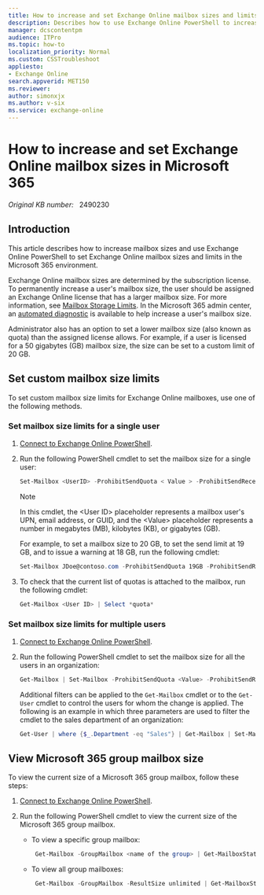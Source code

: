 ```yaml
---
title: How to increase and set Exchange Online mailbox sizes and limits in Microsoft 365
description: Describes how to use Exchange Online PowerShell to increase and set mailbox sizes and limits in the Microsoft 365 environment.
manager: dcscontentpm
audience: ITPro
ms.topic: how-to
localization_priority: Normal
ms.custom: CSSTroubleshoot
appliesto: 
- Exchange Online
search.appverid: MET150
ms.reviewer: 
author: simonxjx
ms.author: v-six
ms.service: exchange-online
---
```


# How to increase and set Exchange Online mailbox sizes in Microsoft 365

_Original KB number:_ &nbsp; 2490230

## Introduction

This article describes how to increase mailbox sizes and use Exchange Online PowerShell to set Exchange Online mailbox sizes and limits in the Microsoft 365 environment.

Exchange Online mailbox sizes are determined by the subscription license. To permanently increase a user's mailbox size, the user should be assigned an Exchange Online license that has a larger mailbox size. For more information, see [Mailbox Storage Limits](/office365/servicedescriptions/exchange-online-service-description/exchange-online-limits#mailbox-storage-limits). In the Microsoft 365 admin center, an [automated diagnostic](https://aka.ms/PillarMailboxSize) is available to help increase a user's mailbox size.

Administrator also has an option to set a lower mailbox size (also known as quota) than the assigned license allows. For example, if a user is licensed for a 50 gigabytes (GB) mailbox size, the size can be set to a custom limit of 20 GB.

## Set custom mailbox size limits

To set custom mailbox size limits for Exchange Online mailboxes, use one of the following methods.

### Set mailbox size limits for a single user

1. [Connect to Exchange Online PowerShell](/powershell/exchange/connect-to-exchange-online-powershell).
2. Run the following PowerShell cmdlet to set the mailbox size for a single user:  

    ```powershell
    Set-Mailbox <UserID> -ProhibitSendQuota < Value > -ProhibitSendReceiveQuota < Value > -IssueWarningQuota <Value>
    ```

    > [!NOTE]
    > In this cmdlet, the \<User ID\> placeholder represents a mailbox user's UPN, email address, or GUID, and the \<Value\> placeholder represents a number in megabytes (MB), kilobytes (KB), or gigabytes (GB).

    For example, to set a mailbox size to 20 GB, to set the send limit at 19 GB, and to issue a warning at 18 GB, run the following cmdlet:

    ```powershell
    Set-Mailbox JDoe@contoso.com -ProhibitSendQuota 19GB -ProhibitSendReceiveQuota 20GB -IssueWarningQuota 18GB
    ```

3. To check that the current list of quotas is attached to the mailbox, run the following cmdlet:

    ```powershell
    Get-Mailbox <User ID> | Select *quota*
    ```

### Set mailbox size limits for multiple users

1. [Connect to Exchange Online PowerShell](/powershell/exchange/connect-to-exchange-online-powershell).
2. Run the following PowerShell cmdlet to set the mailbox size for all the users in an organization:  

    ```powershell
    Get-Mailbox | Set-Mailbox -ProhibitSendQuota <Value> -ProhibitSendReceiveQuota <Value> -IssueWarningQuota <Value>
    ```

    Additional filters can be applied to the `Get-Mailbox` cmdlet or to the `Get-User` cmdlet to control the users for whom the change is applied. The following is an example in which three parameters are used to filter the cmdlet to the sales department of an organization:

    ```powershell
    Get-User | where {$_.Department -eq "Sales"} | Get-Mailbox | Set-Mailbox -ProhibitSendQuota <Value> -ProhibitSendReceiveQuota <Value> -IssueWarningQuota <Value>
    ```

## View Microsoft 365 group mailbox size

To view the current size of a Microsoft 365 group mailbox, follow these steps:

1. [Connect to Exchange Online PowerShell](/powershell/exchange/connect-to-exchange-online-powershell).
2. Run the following PowerShell cmdlet to view the current size of the Microsoft 365 group mailbox.

    - To view a specific group mailbox:

        ```powershell
         Get-Mailbox -GroupMailbox <name of the group> | Get-MailboxStatistics | fl TotalDeletedItemSize,TotalItemSize
        ```

    - To view all group mailboxes:

        ```powershell
         Get-Mailbox -GroupMailbox -ResultSize unlimited | Get-MailboxStatistics | ft DisplayName,TotalDeletedItemSize,TotalItemSize
        ```
